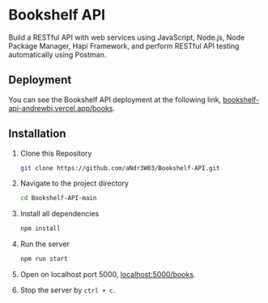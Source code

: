 # Bookshelf API

Build a RESTful API with web services using JavaScript, Node.js, Node Package Manager, Hapi Framework, and perform RESTful API testing automatically using Postman.

## Deployment

You can see the Bookshelf API deployment at the following link, [bookshelf-api-andrewbj.vercel.app/books](https://bookshelf-api-andrewbj.vercel.app/books "Bookshelf API").

## Installation

1. Clone this Repository
	```bash
	git clone https://github.com/aNdr3W03/Bookshelf-API.git
	```

2. Navigate to the project directory
	```bash
	cd Bookshelf-API-main
	```

3. Install all dependencies
	```bash
	npm install
	```

4. Run the server
	```bash
	npm run start
	```

5. Open on localhost port 5000, [localhost:5000/books](http://localhost:5000/books).

6. Stop the server by `ctrl + c`.
